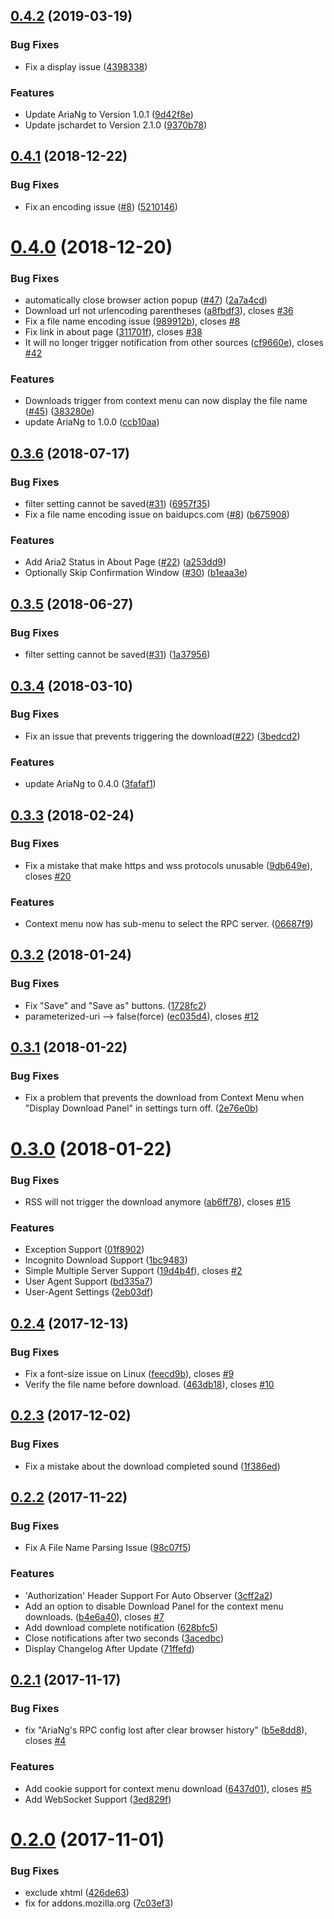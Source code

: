 ## [0.4.2](https://github.com/RossWang/Aria2-Integration/compare/0.4.1...0.4.2) (2019-03-19)


### Bug Fixes

* Fix a display issue ([4398338](https://github.com/RossWang/Aria2-Integration/commit/4398338))


### Features

* Update AriaNg to Version 1.0.1 ([9d42f8e](https://github.com/RossWang/Aria2-Integration/commit/9d42f8e))
* Update jschardet to Version 2.1.0 ([9370b78](https://github.com/RossWang/Aria2-Integration/commit/9370b78))



## [0.4.1](https://github.com/RossWang/Aria2-Integration/compare/0.4.0...0.4.1) (2018-12-22)


### Bug Fixes

* Fix an encoding issue ([#8](https://github.com/RossWang/Aria2-Integration/issues/8)) ([5210146](https://github.com/RossWang/Aria2-Integration/commit/5210146))



# [0.4.0](https://github.com/RossWang/Aria2-Integration/compare/0.3.6...0.4.0) (2018-12-20)


### Bug Fixes

* automatically close browser action popup ([#47](https://github.com/RossWang/Aria2-Integration/issues/47)) ([2a7a4cd](https://github.com/RossWang/Aria2-Integration/commit/2a7a4cd))
* Download url not urlencoding parentheses ([a8fbdf3](https://github.com/RossWang/Aria2-Integration/commit/a8fbdf3)), closes [#36](https://github.com/RossWang/Aria2-Integration/issues/36)
* Fix a file name encoding issue ([989912b](https://github.com/RossWang/Aria2-Integration/commit/989912b)), closes [#8](https://github.com/RossWang/Aria2-Integration/issues/8)
* Fix link in about page ([311701f](https://github.com/RossWang/Aria2-Integration/commit/311701f)), closes [#38](https://github.com/RossWang/Aria2-Integration/issues/38)
* It will no longer trigger notification from other sources ([cf9660e](https://github.com/RossWang/Aria2-Integration/commit/cf9660e)), closes [#42](https://github.com/RossWang/Aria2-Integration/issues/42)


### Features

* Downloads trigger from context menu can now display the file name ([#45](https://github.com/RossWang/Aria2-Integration/issues/45)) ([383280e](https://github.com/RossWang/Aria2-Integration/commit/383280e))
* update AriaNg to 1.0.0 ([ccb10aa](https://github.com/RossWang/Aria2-Integration/commit/ccb10aa))



## [0.3.6](https://github.com/RossWang/Aria2-Integration/compare/0.3.5...0.3.6) (2018-07-17)


### Bug Fixes

* filter setting cannot be saved([#31](https://github.com/RossWang/Aria2-Integration/issues/31)) ([6957f35](https://github.com/RossWang/Aria2-Integration/commit/6957f35))
* Fix a file name encoding issue on baidupcs.com ([#8](https://github.com/RossWang/Aria2-Integration/issues/8)) ([b675908](https://github.com/RossWang/Aria2-Integration/commit/b675908))


### Features

* Add Aria2 Status in About Page ([#22](https://github.com/RossWang/Aria2-Integration/issues/22)) ([a253dd9](https://github.com/RossWang/Aria2-Integration/commit/a253dd9))
* Optionally Skip Confirmation Window ([#30](https://github.com/RossWang/Aria2-Integration/issues/30)) ([b1eaa3e](https://github.com/RossWang/Aria2-Integration/commit/b1eaa3e))



## [0.3.5](https://github.com/RossWang/Aria2-Integration/compare/0.3.4...0.3.5) (2018-06-27)


### Bug Fixes

* filter setting cannot be saved([#31](https://github.com/RossWang/Aria2-Integration/issues/31)) ([1a37956](https://github.com/RossWang/Aria2-Integration/commit/1a37956))



## [0.3.4](https://github.com/RossWang/Aria2-Integration/compare/0.3.3...0.3.4) (2018-03-10)


### Bug Fixes

* Fix an issue that prevents triggering the download([#22](https://github.com/RossWang/Aria2-Integration/issues/22)) ([3bedcd2](https://github.com/RossWang/Aria2-Integration/commit/3bedcd2))


### Features

* update AriaNg to 0.4.0 ([3fafaf1](https://github.com/RossWang/Aria2-Integration/commit/3fafaf1))



## [0.3.3](https://github.com/RossWang/Aria2-Integration/compare/0.3.2...0.3.3) (2018-02-24)


### Bug Fixes

* Fix a mistake that make https and wss protocols unusable ([9db649e](https://github.com/RossWang/Aria2-Integration/commit/9db649e)), closes [#20](https://github.com/RossWang/Aria2-Integration/issues/20)


### Features

* Context menu now has sub-menu to select the RPC server. ([06687f9](https://github.com/RossWang/Aria2-Integration/commit/06687f9))



## [0.3.2](https://github.com/RossWang/Aria2-Integration/compare/0.3.1...0.3.2) (2018-01-24)


### Bug Fixes

* Fix "Save" and "Save as" buttons. ([1728fc2](https://github.com/RossWang/Aria2-Integration/commit/1728fc2))
* parameterized-uri --> false(force) ([ec035d4](https://github.com/RossWang/Aria2-Integration/commit/ec035d4)), closes [#12](https://github.com/RossWang/Aria2-Integration/issues/12)



## [0.3.1](https://github.com/RossWang/Aria2-Integration/compare/0.3.0...0.3.1) (2018-01-22)


### Bug Fixes

* Fix a problem that prevents the download from Context Menu when "Display Download Panel" in settings turn off. ([2e76e0b](https://github.com/RossWang/Aria2-Integration/commit/2e76e0b))



# [0.3.0](https://github.com/RossWang/Aria2-Integration/compare/0.2.4...0.3.0) (2018-01-22)


### Bug Fixes

* RSS will not trigger the download anymore ([ab6ff78](https://github.com/RossWang/Aria2-Integration/commit/ab6ff78)), closes [#15](https://github.com/RossWang/Aria2-Integration/issues/15)


### Features

* Exception Support ([01f8902](https://github.com/RossWang/Aria2-Integration/commit/01f8902))
* Incognito Download Support ([1bc9483](https://github.com/RossWang/Aria2-Integration/commit/1bc9483))
* Simple Multiple Server Support ([19d4b4f](https://github.com/RossWang/Aria2-Integration/commit/19d4b4f)), closes [#2](https://github.com/RossWang/Aria2-Integration/issues/2)
* User Agent Support ([bd335a7](https://github.com/RossWang/Aria2-Integration/commit/bd335a7))
* User-Agent Settings ([2eb03df](https://github.com/RossWang/Aria2-Integration/commit/2eb03df))



## [0.2.4](https://github.com/RossWang/Aria2-Integration/compare/0.2.3...0.2.4) (2017-12-13)


### Bug Fixes

* Fix a font-size issue on Linux ([feecd9b](https://github.com/RossWang/Aria2-Integration/commit/feecd9b)), closes [#9](https://github.com/RossWang/Aria2-Integration/issues/9)
* Verify the file name before download. ([463db18](https://github.com/RossWang/Aria2-Integration/commit/463db18)), closes [#10](https://github.com/RossWang/Aria2-Integration/issues/10)



## [0.2.3](https://github.com/RossWang/Aria2-Integration/compare/0.2.2...0.2.3) (2017-12-02)


### Bug Fixes

* Fix a mistake about the download completed sound ([1f386ed](https://github.com/RossWang/Aria2-Integration/commit/1f386ed))



## [0.2.2](https://github.com/RossWang/Aria2-Integration/compare/0.2.1...0.2.2) (2017-11-22)


### Bug Fixes

* Fix A File Name Parsing Issue ([98c07f5](https://github.com/RossWang/Aria2-Integration/commit/98c07f5))


### Features

* 'Authorization' Header Support For Auto Observer ([3cff2a2](https://github.com/RossWang/Aria2-Integration/commit/3cff2a2))
* Add an option to disable Download Panel for the context menu downloads. ([b4e6a40](https://github.com/RossWang/Aria2-Integration/commit/b4e6a40)), closes [#7](https://github.com/RossWang/Aria2-Integration/issues/7)
* Add download complete notification ([628bfc5](https://github.com/RossWang/Aria2-Integration/commit/628bfc5))
* Close notifications after two seconds ([3acedbc](https://github.com/RossWang/Aria2-Integration/commit/3acedbc))
* Display Changelog After Update ([71ffefd](https://github.com/RossWang/Aria2-Integration/commit/71ffefd))



## [0.2.1](https://github.com/RossWang/Aria2-Integration/compare/0.2.0...0.2.1) (2017-11-17)


### Bug Fixes

* fix "AriaNg's RPC config lost after clear browser history" ([b5e8dd8](https://github.com/RossWang/Aria2-Integration/commit/b5e8dd8)), closes [#4](https://github.com/RossWang/Aria2-Integration/issues/4)


### Features

* Add cookie support for context menu download ([6437d01](https://github.com/RossWang/Aria2-Integration/commit/6437d01)), closes [#5](https://github.com/RossWang/Aria2-Integration/issues/5)
* Add WebSocket Support ([3ed829f](https://github.com/RossWang/Aria2-Integration/commit/3ed829f))



# [0.2.0](https://github.com/RossWang/Aria2-Integration/compare/426de63...0.2.0) (2017-11-01)


### Bug Fixes

* exclude xhtml ([426de63](https://github.com/RossWang/Aria2-Integration/commit/426de63))
* fix for addons.mozilla.org ([7c03ef3](https://github.com/RossWang/Aria2-Integration/commit/7c03ef3))



